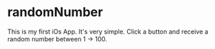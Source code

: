 # randomNumber
This is my first iOs App. It's very simple. Click a button and receive a random number between 1 -> 100.
